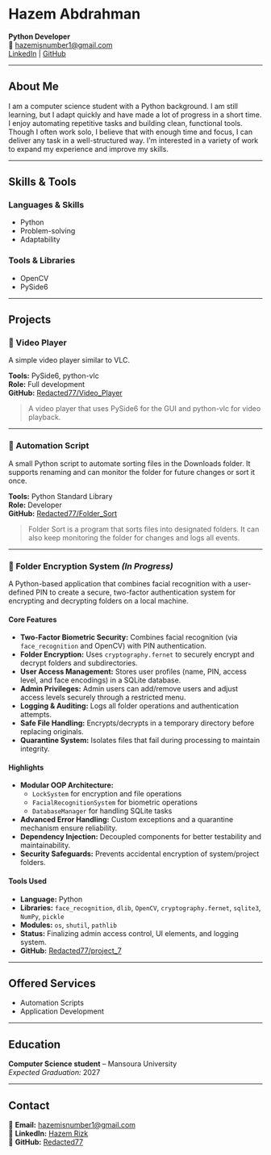 # Hazem Abdrahman

**Python Developer**  
📧 hazemisnumber1@gmail.com  
[LinkedIn](https://www.linkedin.com/in/hazem-rizk-6b2011303/) | [GitHub](https://github.com/Redacted77)

---

## About Me

I am a computer science student with a Python background. I am still learning, but I adapt quickly and have made a lot of progress in a short time. I enjoy automating repetitive tasks and building clean, functional tools. Though I often work solo, I believe that with enough time and focus, I can deliver any task in a well-structured way. I'm interested in a variety of work to expand my experience and improve my skills.

---

## Skills & Tools

### Languages & Skills
- Python  
- Problem-solving  
- Adaptability  

### Tools & Libraries
- OpenCV  
- PySide6  

---

## Projects

### 🔹 Video Player  
A simple video player similar to VLC.  

**Tools:** PySide6, python-vlc  
**Role:** Full development  
**GitHub:** [Redacted77/Video_Player](https://github.com/Redacted77/Video_Player)  
> A video player that uses PySide6 for the GUI and python-vlc for video playback.

---

### 🔹 Automation Script  
A small Python script to automate sorting files in the Downloads folder. It supports renaming and can monitor the folder for future changes or sort it once.

**Tools:** Python Standard Library  
**Role:** Developer  
**GitHub:** [Redacted77/Folder_Sort](https://github.com/Redacted77/Folder_Sort)  
> Folder Sort is a program that sorts files into designated folders. It can also keep monitoring the folder for changes and logs all events.

---

### 🔹 Folder Encryption System *(In Progress)*  
A Python-based application that combines facial recognition with a user-defined PIN to create a secure, two-factor authentication system for encrypting and decrypting folders on a local machine.

#### Core Features
- **Two-Factor Biometric Security:** Combines facial recognition (via `face_recognition` and OpenCV) with PIN authentication.
- **Folder Encryption:** Uses `cryptography.fernet` to securely encrypt and decrypt folders and subdirectories.
- **User Access Management:** Stores user profiles (name, PIN, access level, and face encodings) in a SQLite database.
- **Admin Privileges:** Admin users can add/remove users and adjust access levels securely through a restricted menu.
- **Logging & Auditing:** Logs all folder operations and authentication attempts.
- **Safe File Handling:** Encrypts/decrypts in a temporary directory before replacing originals.
- **Quarantine System:** Isolates files that fail during processing to maintain integrity.

#### Highlights
- **Modular OOP Architecture:**
  - `LockSystem` for encryption and file operations  
  - `FacialRecognitionSystem` for biometric operations  
  - `DatabaseManager` for handling SQLite tasks  
- **Advanced Error Handling:** Custom exceptions and a quarantine mechanism ensure reliability.  
- **Dependency Injection:** Decoupled components for better testability and maintainability.  
- **Security Safeguards:** Prevents accidental encryption of system/project folders.

#### Tools Used
- **Language:** Python  
- **Libraries:** `face_recognition`, `dlib`, `OpenCV`, `cryptography.fernet`, `sqlite3`, `NumPy`, `pickle`  
- **Modules:** `os`, `shutil`, `pathlib`  
- **Status:** Finalizing admin access control, UI elements, and logging system.  
- **GitHub:** [Redacted77/project_7](https://github.com/Redacted77/project_7)

---

## Offered Services
- Automation Scripts  
- Application Development  

---

## Education

**Computer Science student** – Mansoura University  
*Expected Graduation:* 2027

---

## Contact

📧 **Email:** hazemisnumber1@gmail.com  
🔗 **LinkedIn:** [Hazem Rizk](https://www.linkedin.com/in/hazem-rizk-6b2011303/)  
🐙 **GitHub:** [Redacted77](https://github.com/Redacted77)

